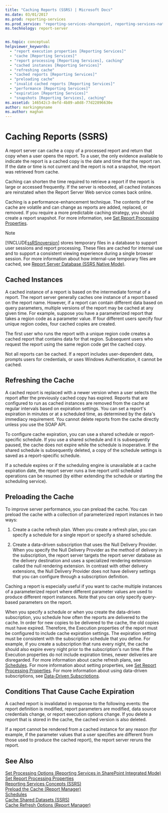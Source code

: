 ```yaml
---
title: "Caching Reports (SSRS) | Microsoft Docs"
ms.date: 03/01/2017
ms.prod: reporting-services
ms.prod_service: "reporting-services-sharepoint, reporting-services-native"
ms.technology: report-server


ms.topic: conceptual
helpviewer_keywords: 
  - "report execution properties [Reporting Services]"
  - "cache [Reporting Services]"
  - "report processing [Reporting Services], caching"
  - "cached instances [Reporting Services]"
  - "refreshing cache"
  - "cached reports [Reporting Services]"
  - "preloading cache"
  - "invalid cached reports [Reporting Services]"
  - "performance [Reporting Services]"
  - "expiration [Reporting Services]"
  - "snapshots [Reporting Services], caching"
ms.assetid: 146542c3-8efd-4b89-a8d8-77d22896630e
author: markingmyname
ms.author: maghan
---
```

# Caching Reports (SSRS)
  A report server can cache a copy of a processed report and return that copy when a user opens the report. To a user, the only evidence available to indicate the report is a cached copy is the date and time that the report ran. If the date or time is not current and the report is not a snapshot, the report was retrieved from cache.  
  
 Caching can shorten the time required to retrieve a report if the report is large or accessed frequently. If the server is rebooted, all cached instances are reinstated when the Report Server Web service comes back online.  
  
 Caching is a performance-enhancement technique. The contents of the cache are volatile and can change as reports are added, replaced, or removed. If you require a more predictable caching strategy, you should create a report snapshot. For more information, see [Set Report Processing Properties](../../reporting-services/report-server/set-report-processing-properties.md).  
  
> [!NOTE]  
>  [!INCLUDE[ssRSnoversion](../../includes/ssrsnoversion-md.md)] stores temporary files in a database to support user sessions and report processing. These files are cached for internal use and to support a consistent viewing experience during a single browser session. For more information about how internal-use temporary files are cached, see [Report Server Database &#40;SSRS Native Mode&#41;](../../reporting-services/report-server/report-server-database-ssrs-native-mode.md).  
  
## Cached Instances  
 A cached instance of a report is based on the intermediate format of a report. The report server generally caches one instance of a report based on the report name. However, if a report can contain different data based on query parameters, multiple versions of the report may be cached at any given time. For example, suppose you have a parameterized report that takes a region code as a parameter value. If four different users specify four unique region codes, four cached copies are created.  
  
 The first user who runs the report with a unique region code creates a cached report that contains data for that region. Subsequent users who request the report using the same region code get the cached copy.  
  
 Not all reports can be cached. If a report includes user-dependent data, prompts users for credentials, or uses Windows Authentication, it cannot be cached.  
  
## Refreshing the Cache  
 A cached report is replaced with a newer version when a user selects the report after the previously cached copy has expired. Reports that are configured to run as cached instances are removed from the cache at regular intervals based on expiration settings. You can set a report's expiration in minutes or at a scheduled time, as determined by the data's immediacy requirement. You cannot delete reports from the cache directly unless you use the SOAP API.  
  
 To configure cache expiration, you can use a shared schedule or report-specific schedule. If you use a shared schedule and it is subsequently paused, the cache does not expire while the schedule is inoperative. If the shared schedule is subsequently deleted, a copy of the schedule settings is saved as a report-specific schedule.  
  
 If a schedule expires or if the scheduling engine is unavailable at a cache expiration date, the report server runs a live report until scheduled operations can be resumed (by either extending the schedule or starting the scheduling service).  
  
## Preloading the Cache  
 To improve server performance, you can preload the cache. You can preload the cache with a collection of parameterized report instances in two ways:  
  
1.  Create a cache refresh plan. When you create a refresh plan, you can specify a schedule for a single report or specify a shared schedule.  
  
2.  Create a data-driven subscription that uses the Null Delivery Provider. When you specify the Null Delivery Provider as the method of delivery in the subscription, the report server targets the report server database as the delivery destination and uses a specialized rendering extension called the null rendering extension. In contrast with other delivery extensions, the Null Delivery Provider does not have delivery settings that you can configure through a subscription definition.  
  
 Caching a report is especially useful if you want to cache multiple instances of a parameterized report where different parameter values are used to produce different report instances. Note that you can only specify query-based parameters on the report.  
  
 When you specify a schedule or when you create the data-driven subscription, you schedule how often the reports are delivered to the cache. In order for new copies to be delivered to the cache, the old copies must have expired. Therefore, the Execution properties of the report must be configured to include cache expiration settings. The expiration setting must be consistent with the subscription schedule that you define. For example, if you create a subscription that runs every night, the cache should also expire every night prior to the subscription's run time. If the Execution properties do not include expiration times, newer deliveries are disregarded. For more information about cache refresh plans, see [Schedules](../../reporting-services/subscriptions/schedules.md). For more information about setting properties, see [Set Report Processing Properties](../../reporting-services/report-server/set-report-processing-properties.md). For more information about using data-driven subscriptions, see [Data-Driven Subscriptions](../../reporting-services/subscriptions/data-driven-subscriptions.md).  
  
## Conditions That Cause Cache Expiration  
 A cached report is invalidated in response to the following events: the report definition is modified, report parameters are modified, data source credentials change, or report execution options change. If you delete a report that is stored in the cache, the cached version is also deleted.  
  
 If a report cannot be rendered from a cached instance for any reason (for example, if the parameter values that a user specifies are different from those used to produce the cached report), the report server reruns the report.  
  
## See Also  
 [Set Processing Options &#40;Reporting Services in SharePoint Integrated Mode&#41;](../../reporting-services/report-server-sharepoint/set-processing-options-reporting-services-in-sharepoint-integrated-mode.md)   
 [Set Report Processing Properties](../../reporting-services/report-server/set-report-processing-properties.md)   
 [Reporting Services Concepts &#40;SSRS&#41;](../../reporting-services/reporting-services-concepts-ssrs.md)   
 [Preload the Cache &#40;Report Manager&#41;](../../reporting-services/report-server/preload-the-cache-report-manager.md)   
 [Schedules](../../reporting-services/subscriptions/schedules.md)   
 [Cache Shared Datasets &#40;SSRS&#41;](../../reporting-services/report-server/cache-shared-datasets-ssrs.md)   
 [Cache Refresh Options &#40;Report Manager&#41;](https://msdn.microsoft.com/library/227da40c-6bd2-48ec-aa9c-50ce6c1ca3a6)  
  
  
